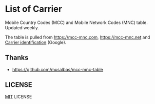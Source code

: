 # List of Carrier

Mobile Country Codes (MCC) and Mobile Network Codes (MNC) table.
Updated weekly.

The table is pulled from <https://mcc-mnc.com>, <https://mcc-mnc.net> and [Carrier identification] (Google).

[Carrier identification]: https://source.android.com/docs/core/connect/carrierid

## Thanks

- <https://github.com/musalbas/mcc-mnc-table>

## LICENSE

[MIT](LICENSE.txt) LICENSE
